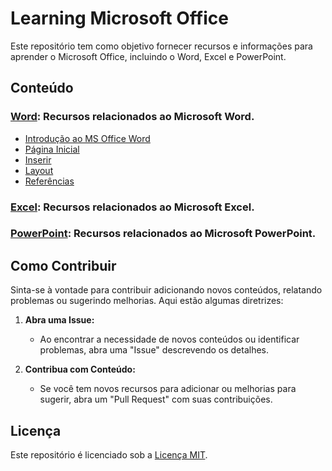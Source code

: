 # Learning Microsoft Office

Este repositório tem como objetivo fornecer recursos e informações para aprender o Microsoft Office, incluindo o Word, Excel e PowerPoint.

## Conteúdo

### [Word](./Word): Recursos relacionados ao Microsoft Word.
- [Introdução ao MS Office Word](./Word/introducao-msoffice-word.md)
- [Página Inicial](./Word/pagina-inicial.md)
- [Inserir](./Word/inserir.md)
- [Layout](./Word/layout.md)
- [Referências](./Word/referencias.md)

### [Excel](./Excel): Recursos relacionados ao Microsoft Excel.
  
### [PowerPoint](./PowerPoint): Recursos relacionados ao Microsoft PowerPoint.
  

## Como Contribuir

Sinta-se à vontade para contribuir adicionando novos conteúdos, relatando problemas ou sugerindo melhorias. Aqui estão algumas diretrizes:

1. **Abra uma Issue:**
   - Ao encontrar a necessidade de novos conteúdos ou identificar problemas, abra uma "Issue" descrevendo os detalhes.

2. **Contribua com Conteúdo:**
   - Se você tem novos recursos para adicionar ou melhorias para sugerir, abra um "Pull Request" com suas contribuições.

## Licença

Este repositório é licenciado sob a [Licença MIT](./LICENSE).
